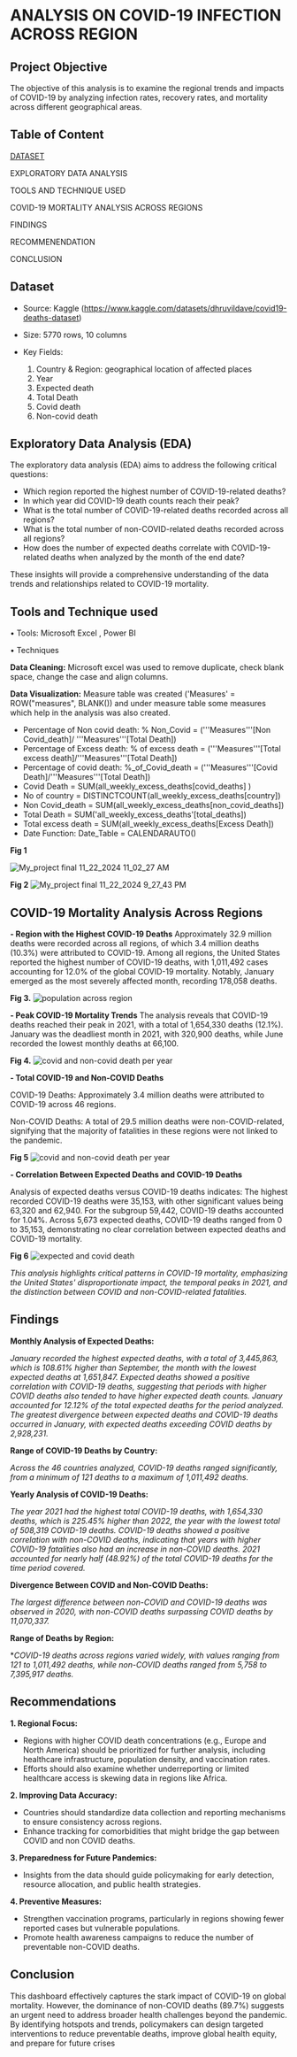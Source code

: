 # ANALYSIS ON COVID-19 INFECTION ACROSS REGION
## Project Objective
The objective of this analysis is to examine the regional trends and impacts of COVID-19 by  analyzing infection rates, recovery rates, and mortality across different geographical areas.
## Table of Content

[DATASET](dataset)

EXPLORATORY DATA ANALYSIS

TOOLS AND TECHNIQUE USED

COVID-19 MORTALITY ANALYSIS ACROSS REGIONS

FINDINGS

RECOMMENENDATION

CONCLUSION


## Dataset
- Source: Kaggle (https://www.kaggle.com/datasets/dhruvildave/covid19-deaths-dataset)
- Size: 5770 rows, 10 columns
- Key Fields:

  1. Country & Region: geographical location of affected places
  2. Year
  3. Expected death
  4. Total Death
  5. Covid death
  6. Non-covid death
## Exploratory Data Analysis (EDA)
The exploratory data analysis (EDA) aims to address the following critical questions:

- Which region reported the highest number of COVID-19-related deaths?
- In which year did COVID-19 death counts reach their peak?
- What is the total number of COVID-19-related deaths recorded across all regions?
- What is the total number of non-COVID-related deaths recorded across all regions?
- How does the number of expected deaths correlate with COVID-19-related deaths when analyzed by the month of the end date?

These insights will provide a comprehensive understanding of the data trends and relationships related to COVID-19 mortality.

## Tools and Technique used

• Tools: Microsoft Excel , Power BI

• Techniques

**Data Cleaning:** Microsoft excel was used to remove duplicate, check blank space, change 
the case and align columns.

**Data Visualization:** Measure table was created ('Measures' = ROW("measures", 
BLANK()) and under measure table some measures which help in the analysis was also 
created.
- Percentage of Non covid death: % Non_Covid = ('''Measures'''[Non Covid_death]/ 
'''Measures'''[Total Death])
- Percentage of Excess death: % of excess death = ('''Measures'''[Total excess 
death]/'''Measures'''[Total Death])
- Percentage of covid death: %_of_Covid_death = ('''Measures'''[Covid 
Death]/'''Measures'''[Total Death])
- Covid Death = SUM(all_weekly_excess_deaths[covid_deaths] )
- No of country = DISTINCTCOUNT(all_weekly_excess_deaths[country])
- Non Covid_death = SUM(all_weekly_excess_deaths[non_covid_deaths])
- Total Death = SUM('all_weekly_excess_deaths'[total_deaths])
- Total excess death = SUM(all_weekly_excess_deaths[Excess Death])
- Date Function: Date_Table = CALENDARAUTO()

 **Fig 1** 
 
![My_project final 11_22_2024 11_02_27 AM](https://github.com/user-attachments/assets/07cfc8b9-2471-40aa-9d0a-3098d3dea4a5)

**Fig 2**
![My_project final 11_22_2024 9_27_43 PM](https://github.com/user-attachments/assets/93428764-32df-4eee-93d5-56679dbbca19)


## COVID-19 Mortality Analysis Across Regions

**- Region with the Highest COVID-19 Deaths**
  Approximately 32.9 million deaths were recorded across all regions, of which 3.4 million deaths (10.3%) were attributed to COVID-19. Among all regions, the United States reported the highest    number of COVID-19 deaths, with 1,011,492 cases accounting for 12.0% of the global COVID-19 mortality. Notably, January emerged as the most severely affected month, recording 178,058 deaths.

**Fig 3.**
  ![population across region](https://github.com/user-attachments/assets/67b295e5-4efa-42aa-91c4-e9e6f1fd444b)

**- Peak COVID-19 Mortality Trends**
  The analysis reveals that COVID-19 deaths reached their peak in 2021, with a total of 1,654,330 deaths (12.1%). January was the deadliest month in 2021, with 320,900 deaths, while June recorded the lowest monthly deaths at 66,100.

**Fig 4.**
![covid and non-covid death per year](https://github.com/user-attachments/assets/328df46e-1abe-4596-b55e-7e78a8e688dc)

**- Total COVID-19 and Non-COVID Deaths**

   COVID-19 Deaths: Approximately 3.4 million deaths were attributed to COVID-19 across 46 regions.

   Non-COVID Deaths: A total of 29.5 million deaths were non-COVID-related, signifying that the majority of fatalities in these regions were not linked to the pandemic.

**Fig 5**
![covid and non-covid death per year](https://github.com/user-attachments/assets/f9692fa8-3b2f-43fc-9eec-d07f76959d93)

**- Correlation Between Expected Deaths and COVID-19 Deaths**

   Analysis of expected deaths versus COVID-19 deaths indicates: The highest recorded COVID-19 deaths were 35,153, with other significant values being 63,320 and 62,940.
   For the subgroup 59,442, COVID-19 deaths accounted for 1.04%.
   Across 5,673 expected deaths, COVID-19 deaths ranged from 0 to 35,153, demonstrating no clear correlation between expected deaths and COVID-19 mortality.

**Fig 6**
![expected and covid death](https://github.com/user-attachments/assets/fb28be51-9fcf-4e4e-82ba-e06a931cff3d)

  _This analysis highlights critical patterns in COVID-19 mortality, emphasizing the United States' disproportionate impact, the temporal peaks in 2021, and the distinction between COVID and       non-COVID-related fatalities._

## Findings

**Monthly Analysis of Expected Deaths:**

_January recorded the highest expected deaths, with a total of 3,445,863, which is 108.61% higher than September, the month with the lowest expected deaths at 1,651,847._
_Expected deaths showed a positive correlation with COVID-19 deaths, suggesting that periods with higher COVID deaths also tended to have higher expected death counts._
_January accounted for 12.12% of the total expected deaths for the period analyzed._
_The greatest divergence between expected deaths and COVID-19 deaths occurred in January, with expected deaths exceeding COVID deaths by 2,928,231._

**Range of COVID-19 Deaths by Country:**

_Across the 46 countries analyzed, COVID-19 deaths ranged significantly, from a minimum of 121 deaths to a maximum of 1,011,492 deaths._

**Yearly Analysis of COVID-19 Deaths:**

_The year 2021 had the highest total COVID-19 deaths, with 1,654,330 deaths, which is 225.45% higher than 2022, the year with the lowest total of 508,319 COVID-19 deaths._
_COVID-19 deaths showed a positive correlation with non-COVID deaths, indicating that years with higher COVID-19 fatalities also had an increase in non-COVID deaths._
_2021 accounted for nearly half (48.92%) of the total COVID-19 deaths for the time period covered._

**Divergence Between COVID and Non-COVID Deaths:**

_The largest difference between non-COVID and COVID-19 deaths was observed in 2020, with non-COVID deaths surpassing COVID deaths by 11,070,337._

**Range of Deaths by Region:**

**COVID-19 deaths across regions varied widely, with values ranging from 121 to 1,011,492 deaths, while non-COVID deaths ranged from 5,758 to 7,395,917 deaths.*


## Recommendations

**1. Regional Focus:**
- Regions with higher COVID death concentrations (e.g., Europe and North America) 
should be prioritized for further analysis, including healthcare infrastructure, population 
density, and vaccination rates.
- Efforts should also examine whether underreporting or limited healthcare access is 
skewing data in regions like Africa.

**2. Improving Data Accuracy:**
- Countries should standardize data collection and reporting mechanisms to ensure 
consistency across regions.
- Enhance tracking for comorbidities that might bridge the gap between COVID and non COVID deaths.

**3. Preparedness for Future Pandemics:**
- Insights from the data should guide policymaking for early detection, resource 
allocation, and public health strategies.

**4. Preventive Measures:**
- Strengthen vaccination programs, particularly in regions showing fewer reported cases 
but vulnerable populations.
- Promote health awareness campaigns to reduce the number of preventable non-COVID 
deaths.

## Conclusion

This dashboard effectively captures the stark impact of COVID-19 on global mortality. However, the 
dominance of non-COVID deaths (89.7%) suggests an urgent need to address broader health challenges 
beyond the pandemic. By identifying hotspots and trends, policymakers can design targeted 
interventions to reduce preventable deaths, improve global health equity, and prepare for future crises
